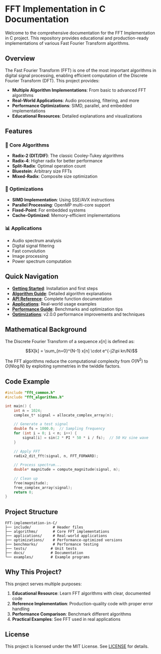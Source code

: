 # FFT Implementation in C Documentation

Welcome to the comprehensive documentation for the FFT Implementation in C project. This repository provides educational and production-ready implementations of various Fast Fourier Transform algorithms.

## Overview

The Fast Fourier Transform (FFT) is one of the most important algorithms in digital signal processing, enabling efficient computation of the Discrete Fourier Transform (DFT). This project provides:

- **Multiple Algorithm Implementations**: From basic to advanced FFT algorithms
- **Real-World Applications**: Audio processing, filtering, and more
- **Performance Optimizations**: SIMD, parallel, and embedded implementations
- **Educational Resources**: Detailed explanations and visualizations

## Features

### 🎯 Core Algorithms
- **Radix-2 (DIT/DIF)**: The classic Cooley-Tukey algorithms
- **Radix-4**: Higher radix for better performance
- **Split-Radix**: Optimal operation count
- **Bluestein**: Arbitrary size FFTs
- **Mixed-Radix**: Composite size optimization

### 🚀 Optimizations
- **SIMD Implementation**: Using SSE/AVX instructions
- **Parallel Processing**: OpenMP multi-core support
- **Fixed-Point**: For embedded systems
- **Cache-Optimized**: Memory-efficient implementations

### 📊 Applications
- Audio spectrum analysis
- Digital signal filtering
- Fast convolution
- Image processing
- Power spectrum computation

## Quick Navigation

- **[Getting Started](getting-started.md)**: Installation and first steps
- **[Algorithm Guide](algorithms.md)**: Detailed algorithm explanations
- **[API Reference](api-reference.md)**: Complete function documentation
- **[Applications](applications.md)**: Real-world usage examples
- **[Performance Guide](performance.md)**: Benchmarks and optimization tips
- **[Optimizations](optimizations.md)**: v2.0.0 performance improvements and techniques

## Mathematical Background

The Discrete Fourier Transform of a sequence $x[n]$ is defined as:

$$X[k] = \sum_{n=0}^{N-1} x[n] \cdot e^{-j2\pi kn/N}$$

The FFT algorithms reduce the computational complexity from $O(N^2)$ to $O(N \log N)$ by exploiting symmetries in the twiddle factors.

## Code Example

```c
#include "fft_common.h"
#include "fft_algorithms.h"

int main() {
    int n = 1024;
    complex_t* signal = allocate_complex_array(n);
    
    // Generate a test signal
    double fs = 1000.0;  // Sampling frequency
    for (int i = 0; i < n; i++) {
        signal[i] = sin(2 * PI * 50 * i / fs);  // 50 Hz sine wave
    }
    
    // Apply FFT
    radix2_dit_fft(signal, n, FFT_FORWARD);
    
    // Process spectrum...
    double* magnitude = compute_magnitude(signal, n);
    
    // Clean up
    free(magnitude);
    free_complex_array(signal);
    return 0;
}
```

## Project Structure

```
FFT-implementation-in-C/
├── include/          # Header files
├── algorithms/       # Core FFT implementations
├── applications/     # Real-world applications
├── optimizations/    # Performance-optimized versions
├── benchmarks/       # Performance testing
├── tests/           # Unit tests
├── docs/            # Documentation
└── examples/        # Example programs
```

## Why This Project?

This project serves multiple purposes:

1. **Educational Resource**: Learn FFT algorithms with clear, documented code
2. **Reference Implementation**: Production-quality code with proper error handling
3. **Performance Comparison**: Benchmark different algorithms
4. **Practical Examples**: See FFT used in real applications

## License

This project is licensed under the MIT License. See [LICENSE](https://github.com/muditbhargava66/FFT-implementation-in-C/blob/main/LICENSE) for details.

